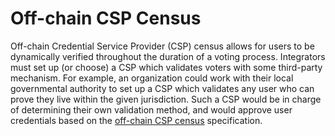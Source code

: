 # Off-chain CSP Census

Off-chain Credential Service Provider (CSP) census allows for users to be dynamically verified throughout the duration of a voting process. Integrators must set up (or choose) a CSP which validates voters with some third-party mechanism. For example, an organization could work with their local governmental authority to set up a CSP which validates any user who can prove they live within the given jurisdiction. Such a CSP would be in charge of determining their own validation method, and would approve user credentials based on the [off-chain CSP census](https://docs.vocdoni.io/architecture/census/off-chain-csp.html) specification.
